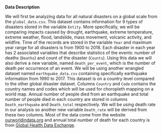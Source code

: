 **Data Description**

We will first be analyzing data for all natural disasters on a global scale from the `global_data.csv`. This dataset contains information for 9 types of disasters stored in the variable `Entity`. More specifically, we will be comparing impacts caused by drought, earthquake, extreme temperature, extreme weather, flood, landslide, mass movement, volcanic activity, and wildfire. Time of the records are stored in the variable `Year` and maximum year range for all disasters is from 1900 to 2018. Each disaster in each year has 2 associated variables that describe statistics of the events: number of deaths (`Deaths`) and count of the disaster (`Counts`). Using this data we will also derive a new variable, named `death_per_event`, which is the number of death per occurrence of an event. We will be using another wrangled dataset named `earthquake_data.csv` containing specifically earthquake information from 1990 to 2017. This dataset is on a country level compared to the other global disaster dataset. Columns `Country` and `Code` contains the country names and codes which will be used for choropleth mapping on a world map. Annual number of people died from an earthquake and total number of people died in each country are stored in columns `Death_earthquake` and `Death_total` respectively. We will be using death rate in our analysis so another new variable `Death_rate` will be derived from these two columns. Most of the data come from the website [ourworldindata.org](https://ourworldindata.org/) and annual total number of death for each country is from [Global Health Data Exchange](http://ghdx.healthdata.org/).